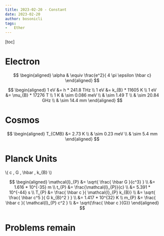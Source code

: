 ```yaml
---
title: 2023-02-20 - Constant
date: 2023-02-20
author: bosonicli
tags:
-   Ether
---
```


[toc]

# Electron

$$
\begin{aligned}
    \alpha & \equiv \frac{e^2}{ 4 \pi \epsilon \hbar c}
\end{aligned}
$$

$$
\begin{aligned}
    1 eV &= h * 241.8 THz   \\
    1 eV &= k_{B} * 11605 K \\
    1 eV &= \mu_{B} * 17276 T   \\
    1 K & \sim 0.086 meV    \\
    & \sim 1.49 T   \\
    & \sim 20.84 GHz    \\
    & \sim 14.4 mm
\end{aligned}
$$

# Cosmos

$$
\begin{aligned}
    T_{CMB} &= 2.73 K   \\
    & \sim 0.23 meV \\
    & \sim 5.4 mm
\end{aligned}
$$

# Planck Units

\\( c , G , \hbar , k_{B} \\)

$$
\begin{aligned}
    \mathcal{l}_{P} &= \sqrt{ \frac{ \hbar G }{c^3} }  \\
    &= 1.616 * 10^{-35} m   \\
    t_{P} &= \frac{\mathcal{l}_{P}}{c} \\
    &= 5.391 * 10^{-44} s   \\
    T_{P} &= \frac{ \hbar c }{ \mathcal{l}_{P} k_{B}}  \\
    &= \sqrt{ \frac{ \hbar c^5 }{ G k_{B}^2 } } \\
    &= 1.417 * 10^{32} K   \\
    m_{P} &= \frac{ \hbar c }{ \mathcal{l}_{P} c^2 } \\
    &= \sqrt{\frac{ \hbar c }{G}}
\end{aligned}
$$

# Problems remain
